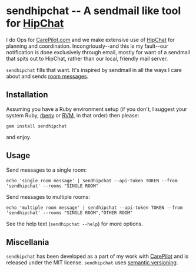 sendhipchat -- A sendmail like tool for [HipChat](http://hipchat.com)
=====================================================================

I do Ops for [CarePilot.com](https://www.carepilot.com) and we make
extensive use of [HipChat](http://hipchat.com) for planning and
coordination. Incongriously--and this is my fault--our notification is
done exclusively through email, mostly for want of a sendmail that
spits out to HipChat, rather than our local, friendly mail server.

`sendhipchat` fills that want. It's inspired by sendmail in all the
ways I care about and sends [room
messages](https://www.hipchat.com/docs/api/method/rooms/message).

Installation
------------

Assuming you have a Ruby environment setup (if you don't, I suggest
your system Ruby, [rbenv](https://github.com/sstephenson/rbenv) or
[RVM](http://beginrescueend.com/), in that order) then please:

    gem install sendhipchat

and enjoy.

Usage
-----

Send messages to a single room:

    echo 'single room message' | sendhipchat --api-token TOKEN --from 'sendhipchat' --rooms "SINGLE ROOM"

Send messages to multiple rooms:

    echo 'multiple room message' | sendhipchat --api-token TOKEN --from 'sendhipchat' --rooms "SINGLE ROOM","OTHER ROOM"

See the help text (`sendhipchat --help`) for more options.

Miscellania
-----------

`sendhipchat` has been developed as a part of my work with
[CarePilot](https://www.carepilot.com) and is released under the MIT
license. `sendhipchat` uses [semantic versioning](http://semver.org/).
